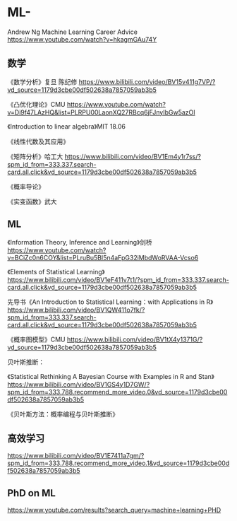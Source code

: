# ML-

Andrew Ng Machine Learning Career Advice https://www.youtube.com/watch?v=hkagmGAu74Y

## 数学
《数学分析》复旦 陈纪修 https://www.bilibili.com/video/BV15v411g7VP/?vd_source=1179d3cbe00df502638a7857059ab3b5

《凸优化理论》CMU https://www.youtube.com/watch?v=Di9f47LAzHQ&list=PLRPU00LaonXQ27RBcq6jFJnyIbGw5azOI

《Introduction to linear algebra》MIT 18.06

《线性代数及其应用》

《矩阵分析》哈工大 https://www.bilibili.com/video/BV1Em4y1r7ss/?spm_id_from=333.337.search-card.all.click&vd_source=1179d3cbe00df502638a7857059ab3b5

《概率导论》

《实变函数》武大

## ML
《Information Theory, Inference and Learning》剑桥 https://www.youtube.com/watch?v=BCiZc0n6COY&list=PLruBu5BI5n4aFpG32iMbdWoRVAA-Vcso6

《Elements of Statistical Learning》 https://www.bilibili.com/video/BV1eF411v7t1/?spm_id_from=333.337.search-card.all.click&vd_source=1179d3cbe00df502638a7857059ab3b5 

先导书《An Introduction to Statistical Learning：with Applications in R》https://www.bilibili.com/video/BV1QW411o7fk/?spm_id_from=333.337.search-card.all.click&vd_source=1179d3cbe00df502638a7857059ab3b5

《概率图模型》CMU https://www.bilibili.com/video/BV1tX4y1371G/?vd_source=1179d3cbe00df502638a7857059ab3b5

贝叶斯推断：

《Statistical Rethinking A Bayesian Course with Examples in R and Stan》https://www.bilibili.com/video/BV1GS4y1D7GW/?spm_id_from=333.788.recommend_more_video.0&vd_source=1179d3cbe00df502638a7857059ab3b5

《贝叶斯方法：概率编程与贝叶斯推断》

## 高效学习
https://www.bilibili.com/video/BV1E7411a7gm/?spm_id_from=333.788.recommend_more_video.1&vd_source=1179d3cbe00df502638a7857059ab3b5

## PhD on ML 
https://www.youtube.com/results?search_query=machine+learning+PHD
